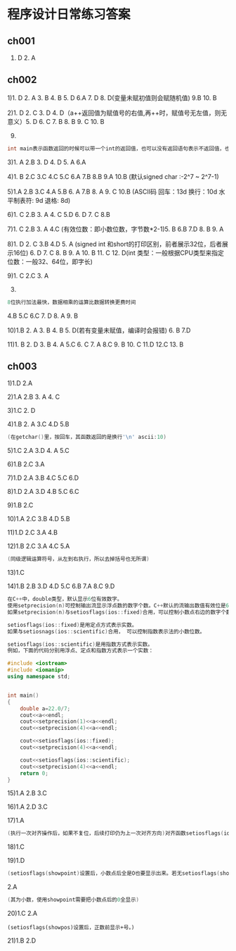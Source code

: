 # 程序设计日常练习答案

## ch001

1. D 2. A

## ch002

1)1. D 2. A 3. B 4. B 5. D 6.A 7. D 8. D(变量未赋初值则会赋随机值) 9.B 10. B

2)1. D 2. C 3. D 4. D（a++返回值为赋值号的右值,再++时，赋值号无左值，则无意义）5. D 6. C 7. B 8. B 9. C 10. B

9.

```c++
int main表示函数返回的时候可以带一个int的返回值，也可以没有返回语句表示不返回值，也可以返回一个能够转换的值。如果不需要返回，最好使用void main
```

3)1. A 2.B 3. D 4. D 5. A 6.A

4)1. B 2.C 3.C 4.C 5.C 6.A 7.B 8.B 9.A 10.B (默认signed char :-2^7 ~ 2^7-1)

5)1.A 2.B 3.C 4.A 5.B 6. A 7.B 8. A 9. C 10.B (ASCII码 回车：13d 换行：10d 水平制表符: 9d 退格: 8d)

6)1. C 2.B 3. A 4. C 5.D 6. D 7. C 8.B 

7)1. C 2.B 3. A 4.C (有效位数：即小数位数，字节数*2-1)5. B 6.B 7.D 8. B 9. A

8)1. D 2. C 3.B  4.D 5. A (signed int 和short的打印区别，前者展示32位，后者展示16位) 6. D 7. C 8. B 9. A 10. B 11. C 12. D(int 类型：一般根据CPU类型来指定位数：一般32、64位，即字长)

9)1. C 2.C 3. A

3.

```c++
8位执行加法最快，数据相乘的运算比数据转换更费时间
```

4.B 5.C 6.C 7. D 8. A 9. B 

10)1.B 2. A 3. B 4. B 5. D(若有变量未赋值，编译时会报错) 6. B 7.D

11)1. B 2. D 3. B 4. A 5.C 6. C 7. A 8.C 9. B 10. C 11.D 12.C 13. B 

## ch003

1)1.D 2.A

2)1.A 2.B 3. A 4. C 

3)1.C 2. D

4)1.B 2. A 3.C 4.D 5.B

```c++
(在getchar()里，按回车，其函数返回的是换行'\n' ascii:10)
```

5)1.C 2.A 3.D 4. A 5.C 

6)1.B 2.C 3.A

7)1.D 2.A 3.B 4.C 5.C 6.D

8)1.D 2.A 3.D 4.B 5.C 6.C

9)1.B 2.C

10)1.A 2.C 3.B 4.D 5.B 

11)1.D 2.C 3.A 4.B

12)1.B 2.C 3.A 4.C 5.A

```c++
(同级逻辑运算符号，从左到右执行，所以去掉括号也无所谓)
```

13)1.C

14)1.B 2.B 3.D 4.D 5.C 6.B 7.A 8.C 9.D

```c++
在C++中，double类型，默认显示6位有效数字。
使用setprecision(n)可控制输出流显示浮点数的数字个数。C++默认的流输出数值有效位是6。 
如果setprecision(n)与setiosflags(ios::fixed)合用，可以控制小数点右边的数字个数。

setiosflags(ios::fixed)是用定点方式表示实数。
如果与setiosnags(ios::scientific)合用， 可以控制指数表示法的小数位数。

setiosflags(ios::scientific)是用指数方式表示实数。
例如，下面的代码分别用浮点、定点和指数方式表示一个实数： 

#include <iostream>
#include <iomanip>
using namespace std;


int main()
{
    double a=22.0/7;
    cout<<a<<endl;
    cout<<setprecision(1)<<a<<endl;
    cout<<setprecision(4)<<a<<endl;

    cout<<setiosflags(ios::fixed);
    cout<<setprecision(4)<<a<<endl;

    cout<<setiosflags(ios::scientific);
    cout<<setprecision(4)<<a<<endl;
    return 0;
}
```

15)1.A 2.B 3.C

16)1.A 2.D 3.C

17)1.A

```c++
(执行一次对齐操作后，如果不复位，后续打印仍为上一次对齐方向)对齐函数setiosflags(ios::right/left)，复位函数resetiosflags()
```

18)1.C

19)1.D

```c++
(setiosflags(showpoint)设置后，小数点后全是O也要显示出来。若无setiosflags(showpoint)设置,默认情况小数点后全0的话，只会简单的显示整数。)
```

2.A

```c++
(其为小数，使用showpoint需要把小数点后的0全显示)
```

20)1.C 2.A 

```
(setiosflags(showpos)设置后，正数前显示+号。)
```

21)1.B 2.D

